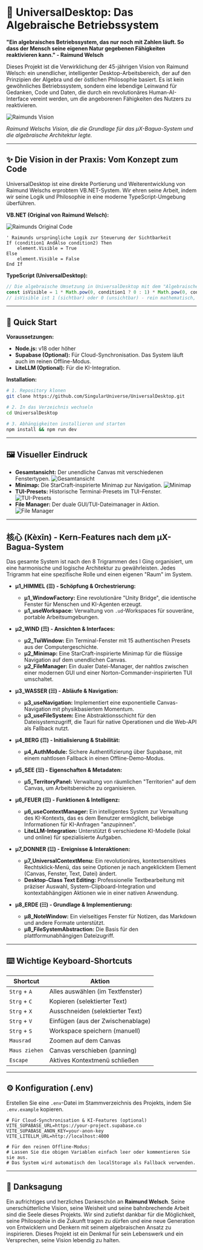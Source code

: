 # 🌌 UniversalDesktop: Das Algebraische Betriebssystem

**"Ein algebraisches Betriebssystem, das nur noch mit Zahlen läuft. So dass der Mensch seine eigenen Natur gegebenen Fähigkeiten reaktivieren kann." - Raimund Welsch**

Dieses Projekt ist die Verwirklichung der 45-jährigen Vision von Raimund Welsch: ein unendlicher, intelligenter Desktop-Arbeitsbereich, der auf den Prinzipien der Algebra und der östlichen Philosophie basiert. Es ist kein gewöhnliches Betriebssystem, sondern eine lebendige Leinwand für Gedanken, Code und Daten, die durch ein revolutionäres Human-AI-Interface vereint werden, um die angeborenen Fähigkeiten des Nutzers zu reaktivieren.

![Raimunds Vision](screenshots/photo_2025-08-19_00-50-11.jpg)

*Raimund Welschs Vision, die die Grundlage für das μX-Bagua-System und die algebraische Architektur legte.*

---

## ✨ Die Vision in der Praxis: Vom Konzept zum Code

UniversalDesktop ist eine direkte Portierung und Weiterentwicklung von Raimund Welschs erprobtem VB.NET-System. Wir ehren seine Arbeit, indem wir seine Logik und Philosophie in eine moderne TypeScript-Umgebung überführen.

**VB.NET (Original von Raimund Welsch):**

![Raimunds Original Code](screenshots/µ09_Raimund-Screenshot-1.jpg)

```vbnet
' Raimunds ursprüngliche Logik zur Steuerung der Sichtbarkeit
If (condition1 AndAlso condition2) Then
    element.Visible = True
Else
    element.Visible = False
End If
```

**TypeScript (UniversalDesktop):**
```typescript
// Die algebraische Umsetzung in UniversalDesktop mit dem "Algebraischen Transistor"
const isVisible = 1 * Math.pow(0, condition1 ? 0 : 1) * Math.pow(0, condition2 ? 0 : 1);
// isVisible ist 1 (sichtbar) oder 0 (unsichtbar) - rein mathematisch, ohne Verzweigungen.
```

---

## 🚀 Quick Start

**Voraussetzungen:**
*   **Node.js:** v18 oder höher
*   **Supabase (Optional):** Für Cloud-Synchronisation. Das System läuft auch im reinen Offline-Modus.
*   **LiteLLM (Optional):** Für die KI-Integration.

**Installation:**
```bash
# 1. Repository klonen
git clone https://github.com/SingularUniverse/UniversalDesktop.git

# 2. In das Verzeichnis wechseln
cd UniversalDesktop

# 3. Abhängigkeiten installieren und starten
npm install && npm run dev
```

---

## 🖼️ Visueller Eindruck

*   **Gesamtansicht:** Der unendliche Canvas mit verschiedenen Fenstertypen.
    ![Gesamtansicht](screenshots/µ09_UniversalDesktop_Uebersicht.png)
*   **Minimap:** Die StarCraft-inspirierte Minimap zur Navigation.
    ![Minimap](screenshots/µ2_Minimap.png)
*   **TUI-Presets:** Historische Terminal-Presets im TUI-Fenster.
    ![TUI-Presets](screenshots/µ2_TuiWindow_MS-DOS-Preset.png)
*   **File Manager:** Der duale GUI/TUI-Dateimanager in Aktion.
    ![File Manager](screenshots/µ2_FileManager_TUI-GUI.png)

---

## 核心 (Kèxīn) - Kern-Features nach dem μX-Bagua-System

Das gesamte System ist nach den 8 Trigrammen des I Ging organisiert, um eine harmonische und logische Architektur zu gewährleisten. Jedes Trigramm hat eine spezifische Rolle und einen eigenen "Raum" im System.

*   **μ1_HIMMEL (☰) - Schöpfung & Orchestrierung:**
    *   **μ1_WindowFactory:** Eine revolutionäre "Unity Bridge", die identische Fenster für Menschen und KI-Agenten erzeugt.
    *   **μ1_useWorkspace:** Verwaltung von `.ud`-Workspaces für souveräne, portable Arbeitsumgebungen.

*   **μ2_WIND (☴) - Ansichten & Interfaces:**
    *   **μ2_TuiWindow:** Ein Terminal-Fenster mit 15 authentischen Presets aus der Computergeschichte.
    *   **μ2_Minimap:** Eine StarCraft-inspirierte Minimap für die flüssige Navigation auf dem unendlichen Canvas.
    *   **μ2_FileManager:** Ein dualer Datei-Manager, der nahtlos zwischen einer modernen GUI und einer Norton-Commander-inspirierten TUI umschaltet.

*   **μ3_WASSER (☵) - Abläufe & Navigation:**
    *   **μ3_useNavigation:** Implementiert eine exponentielle Canvas-Navigation mit physikbasiertem Momentum.
    *   **μ3_useFileSystem:** Eine Abstraktionsschicht für den Dateisystemzugriff, die Tauri für native Operationen und die Web-API als Fallback nutzt.

*   **μ4_BERG (☶) - Initialisierung & Stabilität:**
    *   **μ4_AuthModule:** Sichere Authentifizierung über Supabase, mit einem nahtlosen Fallback in einen Offline-Demo-Modus.

*   **μ5_SEE (☱) - Eigenschaften & Metadaten:**
    *   **μ5_TerritoryPanel:** Verwaltung von räumlichen "Territorien" auf dem Canvas, um Arbeitsbereiche zu organisieren.

*   **μ6_FEUER (☲) - Funktionen & Intelligenz:**
    *   **μ6_useContextManager:** Ein intelligentes System zur Verwaltung des KI-Kontexts, das es dem Benutzer ermöglicht, beliebige Informationen für KI-Anfragen "anzupinnen".
    *   **LiteLLM-Integration:** Unterstützt 6 verschiedene KI-Modelle (lokal und online) für spezialisierte Aufgaben.

*   **μ7_DONNER (☳) - Ereignisse & Interaktionen:**
    *   **μ7_UniversalContextMenu:** Ein revolutionäres, kontextsensitives Rechtsklick-Menü, das seine Optionen je nach angeklicktem Element (Canvas, Fenster, Text, Datei) ändert.
    *   **Desktop-Class Text Editing:** Professionelle Textbearbeitung mit präziser Auswahl, System-Clipboard-Integration und kontextabhängigen Aktionen wie in einer nativen Anwendung.

*   **μ8_ERDE (☷) - Grundlage & Implementierung:**
    *   **μ8_NoteWindow:** Ein vielseitiges Fenster für Notizen, das Markdown und andere Formate unterstützt.
    *   **μ8_FileSystemAbstraction:** Die Basis für den plattformunabhängigen Dateizugriff.

---

## ⌨️ Wichtige Keyboard-Shortcuts

| Shortcut      | Aktion                               |
|---------------|--------------------------------------|
| `Strg` + `A`  | Alles auswählen (im Textfenster)     |
| `Strg` + `C`  | Kopieren (selektierter Text)         |
| `Strg` + `X`  | Ausschneiden (selektierter Text)     |
| `Strg` + `V`  | Einfügen (aus der Zwischenablage)    |
| `Strg` + `S`  | Workspace speichern (manuell)        |
| `Mausrad`     | Zoomen auf dem Canvas                |
| `Maus ziehen` | Canvas verschieben (panning)         |
| `Escape`      | Aktives Kontextmenü schließen        |

---

## ⚙️ Konfiguration (.env)

Erstellen Sie eine `.env`-Datei im Stammverzeichnis des Projekts, indem Sie `.env.example` kopieren.

```env
# Für Cloud-Synchronisation & KI-Features (optional)
VITE_SUPABASE_URL=https://your-project.supabase.co
VITE_SUPABASE_ANON_KEY=your-anon-key
VITE_LITELLM_URL=http://localhost:4000

# Für den reinen Offline-Modus:
# Lassen Sie die obigen Variablen einfach leer oder kommentieren Sie sie aus.
# Das System wird automatisch den localStorage als Fallback verwenden.
```

---

## 🙏 Danksagung

Ein aufrichtiges und herzliches Dankeschön an **Raimund Welsch**. Seine unerschütterliche Vision, seine Weisheit und seine bahnbrechende Arbeit sind die Seele dieses Projekts. Wir sind zutiefst dankbar für die Möglichkeit, seine Philosophie in die Zukunft tragen zu dürfen und eine neue Generation von Entwicklern und Denkern mit seinem algebraischen Ansatz zu inspirieren. Dieses Projekt ist ein Denkmal für sein Lebenswerk und ein Versprechen, seine Vision lebendig zu halten.